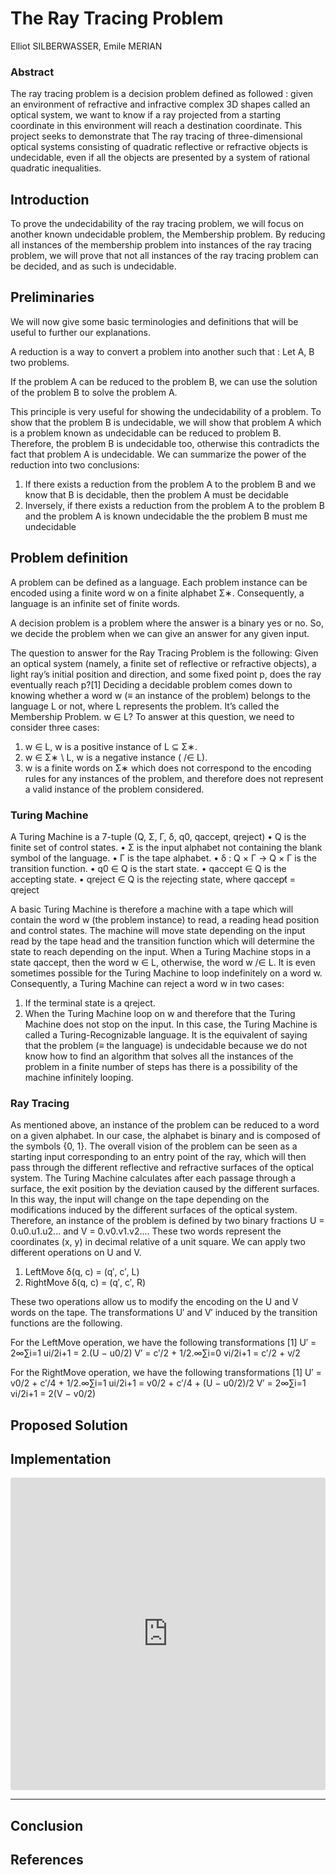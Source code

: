 # The Ray Tracing Problem
Elliot SILBERWASSER, Emile MERIAN

### Abstract

The ray tracing problem is a decision problem defined as followed : given an environment of refractive and infractive complex 3D shapes called an optical system, we want to know if a ray projected from a starting coordinate in this environment will reach a destination coordinate. This project seeks to demonstrate that The ray tracing of three-dimensional optical systems consisting of quadratic reflective or refractive objects is undecidable, even if all the objects are presented by a system of rational quadratic inequalities.

## Introduction

To prove the undecidability of the ray tracing problem, we will focus on another known undecidable problem, the Membership problem. By reducing all instances of the membership problem into instances of the ray tracing problem, we will prove that not all instances of the ray tracing problem can be decided, and as such is undecidable.

## Preliminaries

We will now give some basic terminologies and definitions that will be useful to further our explanations. 

A reduction is a way to convert a problem into another such that : Let A, B two problems.

If the problem A can be reduced to the problem B, we can use the solution of the problem B to solve the
problem A.

This principle is very useful for showing the undecidability of a problem. To show that the problem B is
undecidable, we will show that problem A which is a problem known as undecidable can be reduced to
problem B. Therefore, the problem B is undecidable too, otherwise this contradicts the fact that problem
A is undecidable.
We can summarize the power of the reduction into two conclusions:
1. If there exists a reduction from the problem A to the problem B and we know that B is decidable,
then the problem A must be decidable
2. Inversely, if there exists a reduction from the problem A to the problem B and the problem A is known
undecidable the the problem B must me undecidable

## Problem definition

A problem can be defined as a language. Each problem instance can be encoded using a finite word w on
a finite alphabet Σ∗. Consequently, a language is an infinite set of finite words.

A decision problem is a problem where the answer is a binary yes or no. So, we decide the problem when
we can give an answer for any given input.

The question to answer for the Ray Tracing Problem is the following:
Given an optical system (namely, a finite set of reflective or refractive objects), a light ray’s
initial position and direction, and some fixed point p, does the ray eventually reach p?[1]
Deciding a decidable problem comes down to knowing whether a word w (≡ an instance of the problem)
belongs to the language L or not, where L represents the problem. It’s called the Membership Problem.
w ∈ L?
To answer at this question, we need to consider three cases:
1. w ∈ L, w is a positive instance of L ⊆ Σ∗.
2. w ∈ Σ∗ \ L, w is a negative instance ( /∈ L).
3. w is a finite words on Σ∗ which does not correspond to the encoding rules for any instances of the
problem, and therefore does not represent a valid instance of the problem considered.

### Turing Machine

A Turing Machine is a 7-tuple (Q, Σ, Γ, δ, q0, qaccept, qreject)
• Q is the finite set of control states.
• Σ is the input alphabet not containing the blank symbol of the language.
• Γ is the tape alphabet.
• δ : Q × Γ → Q × Γ is the transition function.
• q0 ∈ Q is the start state.
• qaccept ∈ Q is the accepting state.
• qreject ∈ Q is the rejecting state, where qaccept̸ = qreject

A basic Turing Machine is therefore a machine with a tape which will contain the word w (the problem
instance) to read, a reading head position and control states. The machine will move state depending on the
input read by the tape head and the transition function which will determine the state to reach depending
on the input.
When a Turing Machine stops in a state qaccept, then the word w ∈ L, otherwise, the word w /∈ L. It is even
sometimes possible for the Turing Machine to loop indefinitely on a word w.
Consequently, a Turing Machine can reject a word w in two cases:
1. If the terminal state is a qreject.
2. When the Turing Machine loop on w and therefore that the Turing Machine does not stop on the
input.
In this case, the Turing Machine is called a Turing-Recognizable language. It is the equivalent of saying that
the problem (≡ the language) is undecidable because we do not know how to find an algorithm that solves
all the instances of the problem in a finite number of steps has there is a possibility of the machine infinitely
looping.

### Ray Tracing

As mentioned above, an instance of the problem can be reduced to a word on a given alphabet. In our case,
the alphabet is binary and is composed of the symbols {0, 1}.
The overall vision of the problem can be seen as a starting input corresponding to an entry point of the
ray, which will then pass through the different reflective and refractive surfaces of the optical system. The
Turing Machine calculates after each passage through a surface, the exit position by the deviation caused
by the different surfaces.
In this way, the input will change on the tape depending on the modifications induced by the different
surfaces of the optical system.
Therefore, an instance of the problem is defined by two binary fractions U = 0.u0.u1.u2... and V =
0.v0.v1.v2.... These two words represent the coordinates (x, y) in decimal relative of a unit square.
We can apply two different operations on U and V.

1. LeftMove δ(q, c) = (q′, c′, L)
2. RightMove δ(q, c) = (q′, c′, R)
   
These two operations allow us to modify the encoding on the U and V words on the tape. The transformations
U′ and V′ induced by the transition functions are the following.

For the LeftMove operation, we have the following transformations [1]
U′ = 2∞∑i=1 ui/2i+1 = 2.(U − u0/2)
V′ = c′/2 + 1/2.∞∑i=0 vi/2i+1 = c′/2 + v/2

For the RightMove operation, we have the following transformations [1]
U′ = v0/2 + c′/4 + 1/2.∞∑i=1 ui/2i+1 = v0/2 + c′/4 + (U − u0/2)/2
V′ = 2∞∑i=1 vi/2i+1 = 2(V − v0/2)



## Proposed Solution

## Implementation

<iframe src="https://codesandbox.io/embed/d85szx?view=preview&expanddevtools=1"
     style="width:100%; height: 500px; border:0; border-radius: 4px; overflow:hidden;"
     title="Ray Tracing Problem Project"
     allow="accelerometer; ambient-light-sensor; camera; encrypted-media; geolocation; gyroscope; hid; microphone; midi; payment; usb; vr; xr-spatial-tracking"
     sandbox="allow-forms allow-modals allow-popups allow-presentation allow-same-origin allow-scripts"
   ></iframe>

***

## Conclusion

## References
